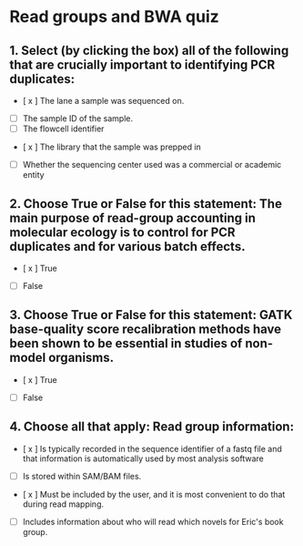 # Read groups and BWA quiz

## 1. Select (by clicking the box) all of the following that are crucially important to identifying PCR duplicates:

- [ x ] The lane a sample was sequenced on.
- [ ] The sample ID of the sample.
- [ ] The flowcell identifier
- [ x ] The library that the sample was prepped in
- [ ] Whether the sequencing center used was a commercial or academic entity



  
## 2. Choose True or False for this statement: The main purpose of read-group accounting in molecular ecology is to control for PCR duplicates and for various batch effects.

- [ x ] True
- [ ] False

  
## 3. Choose True or False for this statement:  GATK base-quality score recalibration methods have been shown to be essential in studies of non-model organisms.

- [ x ] True
- [ ] False

## 4. Choose all that apply: Read group information:

- [ x ] Is typically recorded in the sequence identifier of a fastq file and that information is automatically used by most analysis software
- [ ] Is stored within SAM/BAM files.
- [ x ] Must be included by the user, and it is most convenient to do that during read mapping.
- [ ] Includes information about who will read which novels for Eric's book group.



